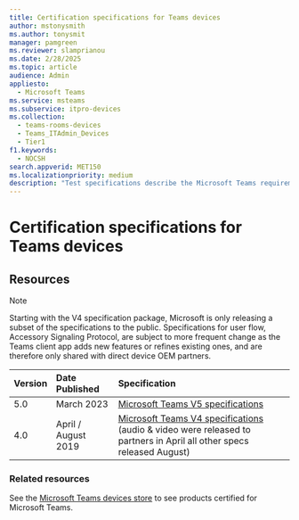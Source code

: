 ```yaml
---
title: Certification specifications for Teams devices
author: mstonysmith
ms.author: tonysmit
manager: pamgreen
ms.reviewer: slamprianou
ms.date: 2/28/2025
ms.topic: article
audience: Admin
appliesto: 
  - Microsoft Teams
ms.service: msteams
ms.subservice: itpro-devices
ms.collection: 
  - teams-rooms-devices
  - Teams_ITAdmin_Devices
  - Tier1
f1.keywords: 
  - NOCSH
search.appverid: MET150
ms.localizationpriority: medium
description: "Test specifications describe the Microsoft Teams requirements for personal peripherals and Teams Rooms and its peripherals."
---
```

# Certification specifications for Teams devices

## Resources

> [!NOTE]
> Starting with the V4 specification package, Microsoft is only releasing a subset of the specifications to the public. Specifications for user flow, Accessory Signaling Protocol, are subject to more frequent change as the Teams client app adds new features or refines existing ones, and are therefore only shared with direct device OEM partners.

|Version  |Date Published  |Specification  |
|:---------|:---------|:---------|
|5.0     |March 2023| [Microsoft Teams V5 specifications](https://download.microsoft.com/download/1/2/5/125f0389-d733-4951-9117-d36589f3c86c/V5%20Release.zip)|
|4.0|April / August 2019|[Microsoft Teams V4 specifications](https://download.microsoft.com/download/9/f/6/9f63c68d-817b-40ff-935c-9dd8b74cb07d/V4%20Release.zip)  (audio & video were released to partners in April all other specs released August)|

</p>

### Related resources

See the [Microsoft Teams devices store](https://www.microsoft.com/en-ca/microsoft-teams/across-devices) to see products certified for Microsoft Teams.
